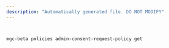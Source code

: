 ```yaml
---
description: "Automatically generated file. DO NOT MODIFY"
---
```


```bash


mgc-beta policies admin-consent-request-policy get

```